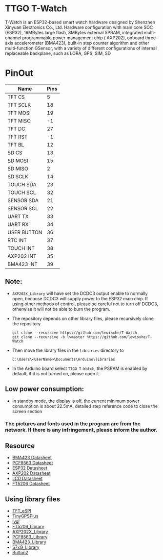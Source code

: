 TTGO T-Watch    
=================================

T-Watch is an ESP32-based smart watch hardware designed by Shenzhen Xinyuan Electronics Co., Ltd. Hardware configuration with main core SOC (ESP32), 16MBytes large flash, 8MBytes external SPRAM, integrated multi-channel programmable power management chip ( AXP202), onboard three-axis accelerometer (BMA423), built-in step counter algorithm and other multi-function GSensor, with a variety of different configurations of internal replaceable backplane, such as LORA, GPS, SIM, SD

# PinOut
| Name        | Pins |
| ----------- | ---- |
| TFT CS      | 5    |
| TFT SCLK    | 18   |
| TFT MOSI    | 19   |
| TFT MISO    | -1   |
| TFT DC      | 27   |
| TFT RST     | -1   |
| TFT BL      | 12   |
| SD CS       | 13   |
| SD MOSI     | 15   |
| SD MISO     | 2    |
| SD SCLK     | 14   |
| TOUCH SDA   | 23   |
| TOUCH SCL   | 32   |
| SENSOR SDA  | 21   |
| SENSOR SCL  | 22   |
| UART TX     | 33   |
| UART RX     | 34   |
| USER BUTTON | 36   |
| RTC INT     | 37   |
| TOUCH INT   | 38   |
| AXP202 INT  | 35   |
| BMA423 INT  | 39   |


## Note:

- `AXP202X_Library` will have set the DCDC3 output enable to normally open, because DCDC3 will supply power to the ESP32 main chip. If using other methods of control, please be careful not to turn off DCDC3, otherwise it will not be able to burn the program.
  
- The repository depends on other library files, please recursively clone the repository
    ```
    git clone --recursive https://github.com/lewisxhe/T-Watch
    git clone --recursive -b lvmaster https://github.com/lewisxhe/T-Watch
    ```

- Then move the library files in the `libraries` directory to
    ```
    C:\Users\<UserName>\Documents\Arduino\libraries
    ```
- In the Arduino board select `TTGO T-Watch`, the PSRAM is enabled by default, if it is not turned on, please open it.



## Low power consumption:
- In standby mode, the display is off, the current minimum power consumption is about 22.5mA, detailed step reference code to close the screen section
  
### The pictures and fonts used in the program are from the network. If there is any infringement, please inform the author.

## Resource
- [BMA423 Datasheet](https://ae-bst.resource.bosch.com/media/_tech/media/datasheets/BST-BMA423-DS000.pdf)
- [PCF8563 Datasheet](https://www.nxp.com/docs/en/data-sheet/PCF8563.pdf)
- [ESP32 Datasheet](https://www.espressif.com/sites/default/files/documentation/esp32_datasheet_en.pdf)
- [AXP202 Datasheet](http://www.x-powers.com/en.php/Info/support/article_id/30)
- [LCD Datasheet](http://www.newhavendisplay.com/appnotes/datasheets/LCDs/ST7789V.pdf)
- [FT5206 Datasheet](https://newhavendisplay.com/app_notes/FT5x06.pdf)


##  Using library files
- [TFT_eSPI](https://github.com/lewisxhe/TFT_eSPI)
- [TinyGPSPlus](https://github.com/mikalhart/TinyGPSPlus)
- [lvgl](https://github.com/lewisxhe/lvgl)
- [FT5206_Library](https://github.com/lewisxhe/FT5206_Library)
- [AXP202X_Library](https://github.com/lewisxhe/AXP202X_Library)
- [PCF8563_Library](https://github.com/lewisxhe/PCF8563_Library)
- [BMA423_Library](https://github.com/lewisxhe/BMA423_Library)
- [S7xG_Library](https://github.com/lewisxhe/S7xG_Library)
- [Button2](https://github.com/lewisxhe/Button2)